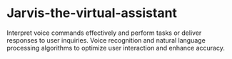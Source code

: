 # Jarvis-the-virtual-assistant

Interpret voice commands effectively and perform tasks or deliver responses to user inquiries. Voice recognition and natural language processing algorithms to optimize user interaction and enhance accuracy.
